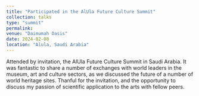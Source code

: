 ```yaml
---
title: "Participated in the AlUla Future Culture Summit"
collection: talks
type: "summit"
permalink: 
venue: "Daimumah Oasis"
date: 2024-02-08
location: "Alula, Saudi Arabia"
---
```


Attended by invitation, the AlUla Future Culture Summit in Saudi Arabia. It was fantastic to share a number of exchanges with world leaders in the museum, art and culture sectors, as we discussed the future of a number of world heritage sites. Thanful for the invitation, and the opportunity to discuss my passion of scientific application to the arts with fellow peers.

